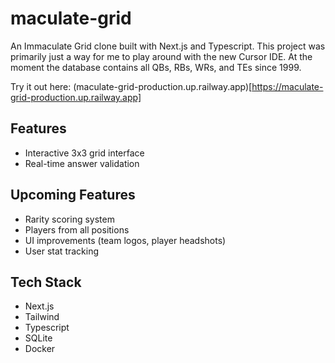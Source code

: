 # maculate-grid

An Immaculate Grid clone built with Next.js and Typescript. This project was primarily just a way for me to play around with the new Cursor IDE. At the moment the database contains all QBs, RBs, WRs, and TEs since 1999.

Try it out here: (maculate-grid-production.up.railway.app)[https://maculate-grid-production.up.railway.app]

## Features
- Interactive 3x3 grid interface
- Real-time answer validation

## Upcoming Features
- Rarity scoring system
- Players from all positions
- UI improvements (team logos, player headshots)
- User stat tracking

## Tech Stack
- Next.js
- Tailwind
- Typescript
- SQLite
- Docker